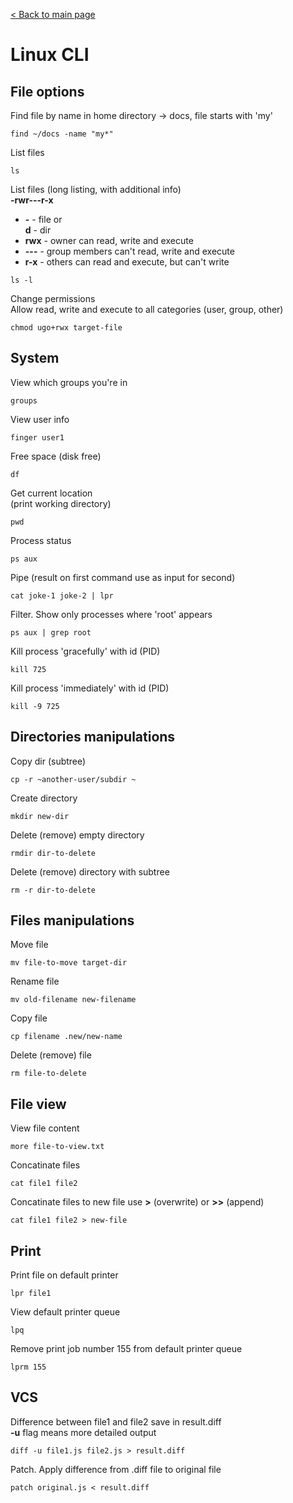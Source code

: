 [< Back to main page](../readme.md)

# Linux CLI

## File options

Find file by name in home directory -> docs, file starts with 'my'

```
find ~/docs -name "my*"
```

List files

```
ls
```

List files (long listing, with additional info) </br>
**-rwr---r-x**
 + **-** - file or </br> **d** - dir
 + **rwx** - owner can read, write and execute
 + **---** - group members can't read, write and execute
 +  **r-x** - others can read and execute, but can't write

```
ls -l
```

Change permissions </br>
Allow read, write and execute to all categories (user, group, other)

```
chmod ugo+rwx target-file

```
## System

View which groups you're in

```
groups
```

View user info

```
finger user1
```

Free space (disk free)

```
df
```

Get current location </br>
(print working directory)

```
pwd
```

Process status

```
ps aux
```

Pipe (result on first command use as input for second)

```
cat joke-1 joke-2 | lpr
```

Filter. Show only processes where 'root' appears

```
ps aux | grep root
```

Kill process 'gracefully' with id (PID)

```
kill 725
```

Kill process 'immediately' with id (PID)

```
kill -9 725
```

## Directories manipulations

Copy dir (subtree)

```
cp -r ~another-user/subdir ~
```

Create directory

```
mkdir new-dir
```

Delete (remove) empty directory

```
rmdir dir-to-delete
```

Delete (remove) directory with subtree

```
rm -r dir-to-delete
```

## Files manipulations

Move file

```
mv file-to-move target-dir
```

Rename file

```
mv old-filename new-filename
```

Copy file

```
cp filename .new/new-name
```

Delete (remove) file

```
rm file-to-delete
```

## File view

View file content

```
more file-to-view.txt
```

Concatinate files

```
cat file1 file2
```

Concatinate files to new file use **>** (overwrite) or **>>** (append)

```
cat file1 file2 > new-file
```

## Print

Print file on default printer

```
lpr file1
```

View default printer queue

```
lpq
```

Remove print job number 155 from default printer queue

```
lprm 155
```

## VCS

Difference between file1 and file2 save in result.diff</br>
**-u** flag means more detailed output

```
diff -u file1.js file2.js > result.diff
```

Patch. Apply difference from .diff file to original file
```
patch original.js < result.diff
```


